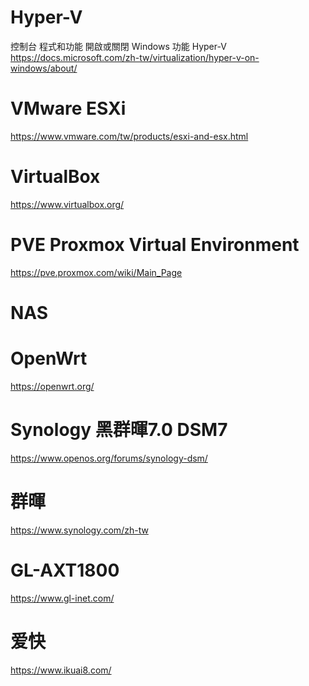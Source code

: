 # Hyper-V
  控制台
  程式和功能
  開啟或關閉 Windows 功能
  Hyper-V
  https://docs.microsoft.com/zh-tw/virtualization/hyper-v-on-windows/about/

# VMware ESXi 
  https://www.vmware.com/tw/products/esxi-and-esx.html

# VirtualBox
  https://www.virtualbox.org/

# PVE Proxmox Virtual Environment 
  https://pve.proxmox.com/wiki/Main_Page
  
 
# NAS

# OpenWrt 
  https://openwrt.org/


# Synology  黑群暉7.0 DSM7
  https://www.openos.org/forums/synology-dsm/


# 群暉
  https://www.synology.com/zh-tw
  
# GL-AXT1800  
  https://www.gl-inet.com/
  
# 爱快  
  https://www.ikuai8.com/
